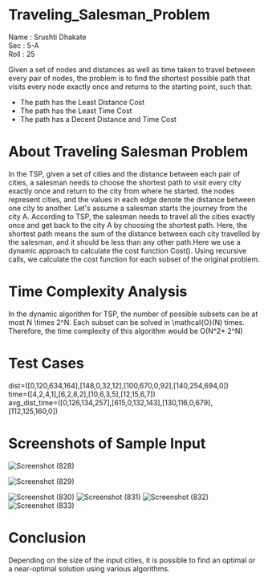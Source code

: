 # Traveling_Salesman_Problem
Name : Srushti Dhakate <br>
Sec : 5-A<br>
Roll : 25<br>



Given a set of nodes and distances as well as time taken to travel between every pair of nodes, the problem is to find
the shortest possible path that visits every node exactly once and returns to the starting point, such that:
<ul>
    <li>
        The path has the Least Distance Cost
    </li>
    <li>The path has the Least Time Cost</li>
    <li>
        The path has a Decent Distance and Time Cost
    </li>
</ul>

<H1>About Traveling Salesman Problem</H1>
    

In the TSP, given a set of cities and the distance between each pair of cities, a salesman needs to choose the
shortest path to visit every city exactly once and return to the city from where he started.
the nodes represent cities, and the values in each edge denote the distance between one city to another. Let's
assume a salesman starts the journey from the city A. According to TSP, the salesman needs to travel all the
cities exactly once and get back to the city A by choosing the shortest path. Here, the shortest path means the sum of the distance between each city travelled by the salesman, and it should be less than any other path.Here we use a
dynamic approach to calculate the cost function Cost(). Using recursive calls, we calculate
the cost function for each subset of the original problem.

<H1>Time Complexity Analysis
</H1>
    

In the dynamic algorithm for TSP, the number of possible subsets can be at most N \times 2^N. Each subset can be
solved in \mathcal{O}(N) times. Therefore, the time complexity of this algorithm would be
O(N^2* 2^N)


<H1>Test Cases</H1>

dist=([0,120,634,164],[148,0,32,12],[100,670,0,92],[140,254,694,0]) <br>
time=([4,2,4,1],[6,2,8,2],[10,6,3,5],[12,15,6,7])<br>
avg_dist_time=([0,126,134,257],[615,0,132,143],[130,116,0,679],[112,125,160,0])<br>

<H1>Screenshots of Sample Input</H1>

![Screenshot (828)](https://user-images.githubusercontent.com/86475735/193115200-e62c2824-b81c-472b-b7f7-f66ff27c96d0.png)

![Screenshot (829)](https://user-images.githubusercontent.com/86475735/193115224-b1f8fad4-7efb-4ebf-9776-c401bc0ac441.png)

![Screenshot (830)](https://user-images.githubusercontent.com/86475735/193115270-9cb4c757-6b7b-4826-b0f2-075b76b07b38.png)
![Screenshot (831)](https://user-images.githubusercontent.com/86475735/193115290-441734a8-9d1a-491c-b138-bf19a8ed98b3.png)
![Screenshot (832)](https://user-images.githubusercontent.com/86475735/193115315-325a4588-7ef1-4e15-a594-b81a10c31147.png)
![Screenshot (833)](https://user-images.githubusercontent.com/86475735/193115347-4bf41abc-4c37-4d8c-b177-22a0465ed3e9.png)

<H1>Conclusion</H1>
   




Depending on the size of the input cities, it is possible to find an optimal or a near-optimal solution using
various algorithms.
